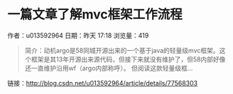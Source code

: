 # 一篇文章了解mvc框架工作流程
作者：u013592964
日期：昨天 17:18
浏览量：419
> 简介：动机argo是58同城开源出来的一个基于java的轻量级mvc框架。这个框架是其13年开源出来源代码，但接下来就没有维护了，但58内部好像还一直维护沿用wf（argo内部称呼）。 
但阅读这款轻量级框...

 链接：http://blog.csdn.net/u013592964/article/details/77568303
